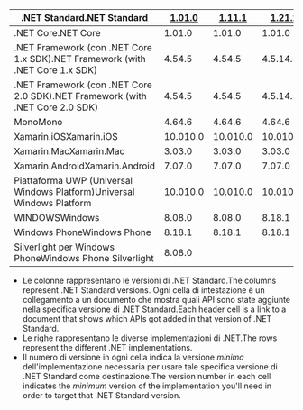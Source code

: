 | <span data-ttu-id="513c6-101">.NET Standard</span><span class="sxs-lookup"><span data-stu-id="513c6-101">.NET Standard</span></span>                             | <span data-ttu-id="513c6-102">[1.0]</span><span class="sxs-lookup"><span data-stu-id="513c6-102">[1.0]</span></span> | <span data-ttu-id="513c6-103">[1.1]</span><span class="sxs-lookup"><span data-stu-id="513c6-103">[1.1]</span></span>  | <span data-ttu-id="513c6-104">[1.2]</span><span class="sxs-lookup"><span data-stu-id="513c6-104">[1.2]</span></span> | <span data-ttu-id="513c6-105">[1.3]</span><span class="sxs-lookup"><span data-stu-id="513c6-105">[1.3]</span></span> | <span data-ttu-id="513c6-106">[1.4]</span><span class="sxs-lookup"><span data-stu-id="513c6-106">[1.4]</span></span> | <span data-ttu-id="513c6-107">[1.5]</span><span class="sxs-lookup"><span data-stu-id="513c6-107">[1.5]</span></span>      | <span data-ttu-id="513c6-108">[1.6]</span><span class="sxs-lookup"><span data-stu-id="513c6-108">[1.6]</span></span>      | <span data-ttu-id="513c6-109">[2.0]</span><span class="sxs-lookup"><span data-stu-id="513c6-109">[2.0]</span></span>      |
|-------------------------------------------|-------|--------|-------|-------|-------|------------|------------|------------|
| <span data-ttu-id="513c6-110">.NET Core</span><span class="sxs-lookup"><span data-stu-id="513c6-110">.NET Core</span></span>                                 | <span data-ttu-id="513c6-111">1.0</span><span class="sxs-lookup"><span data-stu-id="513c6-111">1.0</span></span>   | <span data-ttu-id="513c6-112">1.0</span><span class="sxs-lookup"><span data-stu-id="513c6-112">1.0</span></span>    | <span data-ttu-id="513c6-113">1.0</span><span class="sxs-lookup"><span data-stu-id="513c6-113">1.0</span></span>   | <span data-ttu-id="513c6-114">1.0</span><span class="sxs-lookup"><span data-stu-id="513c6-114">1.0</span></span>   | <span data-ttu-id="513c6-115">1.0</span><span class="sxs-lookup"><span data-stu-id="513c6-115">1.0</span></span>   | <span data-ttu-id="513c6-116">1.0</span><span class="sxs-lookup"><span data-stu-id="513c6-116">1.0</span></span>        | <span data-ttu-id="513c6-117">1.0</span><span class="sxs-lookup"><span data-stu-id="513c6-117">1.0</span></span>        | <span data-ttu-id="513c6-118">2.0</span><span class="sxs-lookup"><span data-stu-id="513c6-118">2.0</span></span>        |
| <span data-ttu-id="513c6-119">.NET Framework (con .NET Core 1.x SDK)</span><span class="sxs-lookup"><span data-stu-id="513c6-119">.NET Framework (with .NET Core 1.x SDK)</span></span>   | <span data-ttu-id="513c6-120">4.5</span><span class="sxs-lookup"><span data-stu-id="513c6-120">4.5</span></span>   | <span data-ttu-id="513c6-121">4.5</span><span class="sxs-lookup"><span data-stu-id="513c6-121">4.5</span></span>    | <span data-ttu-id="513c6-122">4.5.1</span><span class="sxs-lookup"><span data-stu-id="513c6-122">4.5.1</span></span> | <span data-ttu-id="513c6-123">4.6</span><span class="sxs-lookup"><span data-stu-id="513c6-123">4.6</span></span>   | <span data-ttu-id="513c6-124">4.6.1</span><span class="sxs-lookup"><span data-stu-id="513c6-124">4.6.1</span></span> | <span data-ttu-id="513c6-125">4.6.2</span><span class="sxs-lookup"><span data-stu-id="513c6-125">4.6.2</span></span>      |            |            |
| <span data-ttu-id="513c6-126">.NET Framework (con .NET Core 2.0 SDK)</span><span class="sxs-lookup"><span data-stu-id="513c6-126">.NET Framework (with .NET Core 2.0 SDK)</span></span>   | <span data-ttu-id="513c6-127">4.5</span><span class="sxs-lookup"><span data-stu-id="513c6-127">4.5</span></span>   | <span data-ttu-id="513c6-128">4.5</span><span class="sxs-lookup"><span data-stu-id="513c6-128">4.5</span></span>    | <span data-ttu-id="513c6-129">4.5.1</span><span class="sxs-lookup"><span data-stu-id="513c6-129">4.5.1</span></span> | <span data-ttu-id="513c6-130">4.6</span><span class="sxs-lookup"><span data-stu-id="513c6-130">4.6</span></span>   | <span data-ttu-id="513c6-131">4.6.1</span><span class="sxs-lookup"><span data-stu-id="513c6-131">4.6.1</span></span> | <span data-ttu-id="513c6-132">4.6.1</span><span class="sxs-lookup"><span data-stu-id="513c6-132">4.6.1</span></span>      | <span data-ttu-id="513c6-133">4.6.1</span><span class="sxs-lookup"><span data-stu-id="513c6-133">4.6.1</span></span>      | <span data-ttu-id="513c6-134">4.6.1</span><span class="sxs-lookup"><span data-stu-id="513c6-134">4.6.1</span></span>      |
| <span data-ttu-id="513c6-135">Mono</span><span class="sxs-lookup"><span data-stu-id="513c6-135">Mono</span></span>                                      | <span data-ttu-id="513c6-136">4.6</span><span class="sxs-lookup"><span data-stu-id="513c6-136">4.6</span></span>   | <span data-ttu-id="513c6-137">4.6</span><span class="sxs-lookup"><span data-stu-id="513c6-137">4.6</span></span>    | <span data-ttu-id="513c6-138">4.6</span><span class="sxs-lookup"><span data-stu-id="513c6-138">4.6</span></span>   | <span data-ttu-id="513c6-139">4.6</span><span class="sxs-lookup"><span data-stu-id="513c6-139">4.6</span></span>   | <span data-ttu-id="513c6-140">4.6</span><span class="sxs-lookup"><span data-stu-id="513c6-140">4.6</span></span>   | <span data-ttu-id="513c6-141">4.6</span><span class="sxs-lookup"><span data-stu-id="513c6-141">4.6</span></span>        | <span data-ttu-id="513c6-142">4.6</span><span class="sxs-lookup"><span data-stu-id="513c6-142">4.6</span></span>        | <span data-ttu-id="513c6-143">5.4</span><span class="sxs-lookup"><span data-stu-id="513c6-143">5.4</span></span>        |
| <span data-ttu-id="513c6-144">Xamarin.iOS</span><span class="sxs-lookup"><span data-stu-id="513c6-144">Xamarin.iOS</span></span>                               | <span data-ttu-id="513c6-145">10.0</span><span class="sxs-lookup"><span data-stu-id="513c6-145">10.0</span></span>  | <span data-ttu-id="513c6-146">10.0</span><span class="sxs-lookup"><span data-stu-id="513c6-146">10.0</span></span>   | <span data-ttu-id="513c6-147">10.0</span><span class="sxs-lookup"><span data-stu-id="513c6-147">10.0</span></span>  | <span data-ttu-id="513c6-148">10.0</span><span class="sxs-lookup"><span data-stu-id="513c6-148">10.0</span></span>  | <span data-ttu-id="513c6-149">10.0</span><span class="sxs-lookup"><span data-stu-id="513c6-149">10.0</span></span>  | <span data-ttu-id="513c6-150">10.0</span><span class="sxs-lookup"><span data-stu-id="513c6-150">10.0</span></span>       | <span data-ttu-id="513c6-151">10.0</span><span class="sxs-lookup"><span data-stu-id="513c6-151">10.0</span></span>       | <span data-ttu-id="513c6-152">10.14</span><span class="sxs-lookup"><span data-stu-id="513c6-152">10.14</span></span>      |
| <span data-ttu-id="513c6-153">Xamarin.Mac</span><span class="sxs-lookup"><span data-stu-id="513c6-153">Xamarin.Mac</span></span>                               | <span data-ttu-id="513c6-154">3.0</span><span class="sxs-lookup"><span data-stu-id="513c6-154">3.0</span></span>   | <span data-ttu-id="513c6-155">3.0</span><span class="sxs-lookup"><span data-stu-id="513c6-155">3.0</span></span>    | <span data-ttu-id="513c6-156">3.0</span><span class="sxs-lookup"><span data-stu-id="513c6-156">3.0</span></span>   | <span data-ttu-id="513c6-157">3.0</span><span class="sxs-lookup"><span data-stu-id="513c6-157">3.0</span></span>   | <span data-ttu-id="513c6-158">3.0</span><span class="sxs-lookup"><span data-stu-id="513c6-158">3.0</span></span>   | <span data-ttu-id="513c6-159">3.0</span><span class="sxs-lookup"><span data-stu-id="513c6-159">3.0</span></span>        | <span data-ttu-id="513c6-160">3.0</span><span class="sxs-lookup"><span data-stu-id="513c6-160">3.0</span></span>        | <span data-ttu-id="513c6-161">3.8</span><span class="sxs-lookup"><span data-stu-id="513c6-161">3.8</span></span>        |
| <span data-ttu-id="513c6-162">Xamarin.Android</span><span class="sxs-lookup"><span data-stu-id="513c6-162">Xamarin.Android</span></span>                           | <span data-ttu-id="513c6-163">7.0</span><span class="sxs-lookup"><span data-stu-id="513c6-163">7.0</span></span>   | <span data-ttu-id="513c6-164">7.0</span><span class="sxs-lookup"><span data-stu-id="513c6-164">7.0</span></span>    | <span data-ttu-id="513c6-165">7.0</span><span class="sxs-lookup"><span data-stu-id="513c6-165">7.0</span></span>   | <span data-ttu-id="513c6-166">7.0</span><span class="sxs-lookup"><span data-stu-id="513c6-166">7.0</span></span>   | <span data-ttu-id="513c6-167">7.0</span><span class="sxs-lookup"><span data-stu-id="513c6-167">7.0</span></span>   | <span data-ttu-id="513c6-168">7.0</span><span class="sxs-lookup"><span data-stu-id="513c6-168">7.0</span></span>        | <span data-ttu-id="513c6-169">7.0</span><span class="sxs-lookup"><span data-stu-id="513c6-169">7.0</span></span>        | <span data-ttu-id="513c6-170">8.0</span><span class="sxs-lookup"><span data-stu-id="513c6-170">8.0</span></span>        |
| <span data-ttu-id="513c6-171">Piattaforma UWP (Universal Windows Platform)</span><span class="sxs-lookup"><span data-stu-id="513c6-171">Universal Windows Platform</span></span>                | <span data-ttu-id="513c6-172">10.0</span><span class="sxs-lookup"><span data-stu-id="513c6-172">10.0</span></span>  | <span data-ttu-id="513c6-173">10.0</span><span class="sxs-lookup"><span data-stu-id="513c6-173">10.0</span></span>   | <span data-ttu-id="513c6-174">10.0</span><span class="sxs-lookup"><span data-stu-id="513c6-174">10.0</span></span>  | <span data-ttu-id="513c6-175">10.0</span><span class="sxs-lookup"><span data-stu-id="513c6-175">10.0</span></span>  | <span data-ttu-id="513c6-176">10.0</span><span class="sxs-lookup"><span data-stu-id="513c6-176">10.0</span></span>  | <span data-ttu-id="513c6-177">10.0.16299</span><span class="sxs-lookup"><span data-stu-id="513c6-177">10.0.16299</span></span> | <span data-ttu-id="513c6-178">10.0.16299</span><span class="sxs-lookup"><span data-stu-id="513c6-178">10.0.16299</span></span> | <span data-ttu-id="513c6-179">10.0.16299</span><span class="sxs-lookup"><span data-stu-id="513c6-179">10.0.16299</span></span> |
| <span data-ttu-id="513c6-180">WINDOWS</span><span class="sxs-lookup"><span data-stu-id="513c6-180">Windows</span></span>                                   | <span data-ttu-id="513c6-181">8.0</span><span class="sxs-lookup"><span data-stu-id="513c6-181">8.0</span></span>   | <span data-ttu-id="513c6-182">8.0</span><span class="sxs-lookup"><span data-stu-id="513c6-182">8.0</span></span>    | <span data-ttu-id="513c6-183">8.1</span><span class="sxs-lookup"><span data-stu-id="513c6-183">8.1</span></span>   |       |       |            |            |            |
| <span data-ttu-id="513c6-184">Windows Phone</span><span class="sxs-lookup"><span data-stu-id="513c6-184">Windows Phone</span></span>                             | <span data-ttu-id="513c6-185">8.1</span><span class="sxs-lookup"><span data-stu-id="513c6-185">8.1</span></span>   | <span data-ttu-id="513c6-186">8.1</span><span class="sxs-lookup"><span data-stu-id="513c6-186">8.1</span></span>    | <span data-ttu-id="513c6-187">8.1</span><span class="sxs-lookup"><span data-stu-id="513c6-187">8.1</span></span>   |       |       |            |            |            |
| <span data-ttu-id="513c6-188">Silverlight per Windows Phone</span><span class="sxs-lookup"><span data-stu-id="513c6-188">Windows Phone Silverlight</span></span>                 | <span data-ttu-id="513c6-189">8.0</span><span class="sxs-lookup"><span data-stu-id="513c6-189">8.0</span></span>   |        |       |       |       |            |            |            |

- <span data-ttu-id="513c6-190">Le colonne rappresentano le versioni di .NET Standard.</span><span class="sxs-lookup"><span data-stu-id="513c6-190">The columns represent .NET Standard versions.</span></span> <span data-ttu-id="513c6-191">Ogni cella di intestazione è un collegamento a un documento che mostra quali API sono state aggiunte nella specifica versione di .NET Standard.</span><span class="sxs-lookup"><span data-stu-id="513c6-191">Each header cell is a link to a document that shows which APIs got added in that version of .NET Standard.</span></span>
- <span data-ttu-id="513c6-192">Le righe rappresentano le diverse implementazioni di .NET.</span><span class="sxs-lookup"><span data-stu-id="513c6-192">The rows represent the different .NET implementations.</span></span>
- <span data-ttu-id="513c6-193">Il numero di versione in ogni cella indica la versione *minima* dell'implementazione necessaria per usare tale specifica versione di .NET Standard come destinazione.</span><span class="sxs-lookup"><span data-stu-id="513c6-193">The version number in each cell indicates the *minimum* version of the implementation you'll need in order to target that .NET Standard version.</span></span>

[1.0]: https://github.com/dotnet/standard/blob/master/docs/versions/netstandard1.0.md
[1.1]: https://github.com/dotnet/standard/blob/master/docs/versions/netstandard1.1.md
[1.2]: https://github.com/dotnet/standard/blob/master/docs/versions/netstandard1.2.md
[1.3]: https://github.com/dotnet/standard/blob/master/docs/versions/netstandard1.3.md
[1.4]: https://github.com/dotnet/standard/blob/master/docs/versions/netstandard1.4.md
[1.5]: https://github.com/dotnet/standard/blob/master/docs/versions/netstandard1.5.md
[1.6]: https://github.com/dotnet/standard/blob/master/docs/versions/netstandard1.6.md
[2.0]: https://github.com/dotnet/standard/blob/master/docs/versions/netstandard2.0.md
